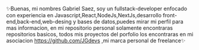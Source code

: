  ✨Buenas, mi nombres Gabriel Saez, soy un fullstack-developer enfocado con experiencia en Javascript,React,NodeJs,NextJs,desarrollo front-end,back-end,web-desing y bases de datos,puedes mirar mi perfil para mas informacion, en mi repositorio personal solamente encontraras repositorios basicos, todos mis proyectos del porfolio los encontraras en mi asociacion https://github.com/JGdevs ,mi marca personal de freelance✨


<!---
GjAnnie/GjAnnie is a ✨ special ✨ repository because its `README.md` (this file) appears on your GitHub profile.
You can click the Preview link to take a look at your changes.
--->
